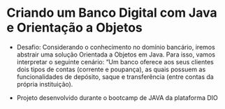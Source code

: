 # Criando um Banco Digital com Java e Orientação a Objetos

- Desafio: Considerando o conhecimento no domínio bancário, iremos abstrair uma solução Orientada a Objetos em Java. Para isso, vamos interpretar o seguinte cenário: “Um banco oferece aos seus clientes dois tipos de contas (corrente e poupança), as quais possuem as funcionalidades de depósito, saque e transferência (entre contas da própria instituição).

- Projeto desenvolvido durante o bootcamp de JAVA da plataforma DIO

